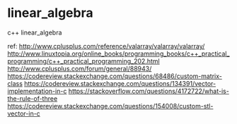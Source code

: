 # linear_algebra
c++ linear_algebra

ref:
http://www.cplusplus.com/reference/valarray/valarray/valarray/
http://www.linuxtopia.org/online_books/programming_books/c++_practical_programming/c++_practical_programming_202.html
http://www.cplusplus.com/forum/general/88943/
https://codereview.stackexchange.com/questions/68486/custom-matrix-class
https://codereview.stackexchange.com/questions/134391/vector-implementation-in-c
https://stackoverflow.com/questions/4172722/what-is-the-rule-of-three
https://codereview.stackexchange.com/questions/154008/custom-stl-vector-in-c
